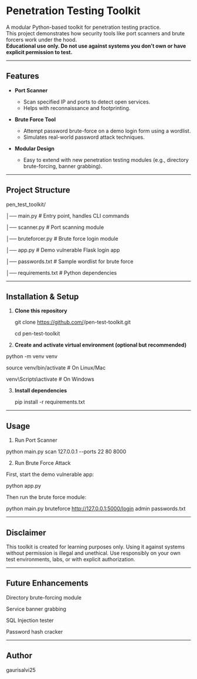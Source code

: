 # Penetration Testing Toolkit

A modular Python-based toolkit for penetration testing practice.  
This project demonstrates how security tools like port scanners and brute forcers work under the hood.  
**Educational use only. Do not use against systems you don’t own or have explicit permission to test.**

---

## Features
- **Port Scanner**  
  - Scan specified IP and ports to detect open services.  
  - Helps with reconnaissance and footprinting.

- **Brute Force Tool**  
  - Attempt password brute-force on a demo login form using a wordlist.  
  - Simulates real-world password attack techniques.

- **Modular Design**  
  - Easy to extend with new penetration testing modules (e.g., directory brute-forcing, banner grabbing).

---

## Project Structure
pen_test_toolkit/

│── main.py # Entry point, handles CLI commands

│── scanner.py # Port scanning module

│── bruteforcer.py # Brute force login module

│── app.py # Demo vulnerable Flask login app

│── passwords.txt # Sample wordlist for brute force

│── requirements.txt # Python dependencies


---

## Installation & Setup

1. **Clone this repository**

   git clone https://github.com/<your-username>/pen-test-toolkit.git
   
   cd pen-test-toolkit

2. **Create and activate virtual environment (optional but recommended)**

 python -m venv venv
 
source venv/bin/activate   # On Linux/Mac

venv\Scripts\activate      # On Windows

3. **Install dependencies**

   pip install -r requirements.txt

---

## Usage

1. Run Port Scanner

python main.py scan 127.0.0.1 --ports 22 80 8000
   
2. Run Brute Force Attack

First, start the demo vulnerable app:

python app.py

Then run the brute force module:

python main.py bruteforce http://127.0.0.1:5000/login admin passwords.txt

---

## Disclaimer

This toolkit is created for learning purposes only.
Using it against systems without permission is illegal and unethical.
Use responsibly on your own test environments, labs, or with explicit authorization.

---

## Future Enhancements

Directory brute-forcing module

Service banner grabbing

SQL Injection tester

Password hash cracker

---

## Author

gaurisalvi25

